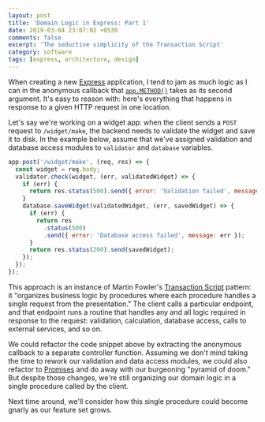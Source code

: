 ```yaml
---
layout: post
title: 'Domain Logic in Express: Part 1'
date: 2019-03-04 23:07:02 +0530
comments: false
excerpt: 'The seductive simplicity of the Transaction Script'
category: software
tags: [express, architecture, design]
---
```


When creating a new [Express](https://expressjs.com/) application, I tend to jam as much logic as I can
in the anonymous callback that [`app.METHOD()`](https://expressjs.com/en/4x/api.html#app.METHOD)
takes as its second argument. It's easy to reason with: here's
everything that happens in response to a given HTTP request in one location.

Let's say we're working on a widget app: when the client sends
a `POST` request to `/widget/make`, the backend needs to validate the widget and
save it to disk. In the example below, assume that we've assigned validation and
database access modules to `validator` and `database` variables.

```javascript
app.post('/widget/make', (req, res) => {
  const widget = req.body;
  validator.check(widget, (err, validatedWidget) => {
    if (err) {
      return res.status(500).send({ error: 'Validation failed', message: err });
    }
    database.saveWidget(validatedWidget, (err, savedWidget) => {
      if (err) {
        return res
          .status(500)
          .send({ error: 'Database access failed', message: err });
      }
      return res.status(200).send(savedWidget);
    });
  });
});
```

This approach is an instance of Martin Fowler's
[Transaction Script](https://martinfowler.com/eaaCatalog/transactionScript.html)
pattern: it "organizes business logic by procedures where each procedure handles
a single request from the presentation." The client calls a particular endpoint,
and that endpoint runs a routine that handles any and all logic
required in response to the request: validation, calculation, database access,
calls to external services, and so on.

We could refactor the code snippet above by extracting the anonymous callback
to a separate controller function. Assuming we don't mind taking the time to
rework our validation and data access modules, we could also refactor to
[Promises](https://developer.mozilla.org/en-US/docs/Web/JavaScript/Reference/Global_Objects/Promise)
and do away with our burgeoning "pyramid of doom." But despite those
changes, we're still organizing our domain logic in a single procedure
called by the client.

Next time around, we'll consider how this single procedure could become
gnarly as our feature set grows.
